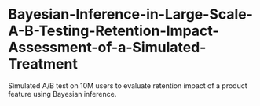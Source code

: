 # Bayesian-Inference-in-Large-Scale-A-B-Testing-Retention-Impact-Assessment-of-a-Simulated-Treatment
Simulated A/B test on 10M users to evaluate retention impact of a product feature using Bayesian inference.
